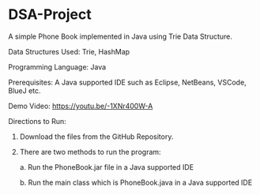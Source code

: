 # DSA-Project

A simple Phone Book implemented in Java using Trie Data Structure.

Data Structures Used: Trie, HashMap

Programming Language: Java

Prerequisites:
A Java supported IDE such as Eclipse, NetBeans, VSCode, BlueJ etc.

Demo Video: https://youtu.be/-1XNr400W-A

Directions to Run: 
1.	Download the files from the GitHub Repository.

2.	There are two methods to run the program:

      a. Run the PhoneBook.jar file in a Java supported IDE

      b. Run the main class which is PhoneBook.java in a Java supported IDE
